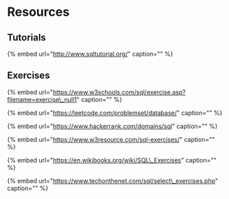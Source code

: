 # Resources

## Tutorials

{% embed url="http://www.sqltutorial.org/" caption="" %}

## Exercises

{% embed url="https://www.w3schools.com/sql/exercise.asp?filename=exercise\_null1" caption="" %}

{% embed url="https://leetcode.com/problemset/database/" caption="" %}

{% embed url="https://www.hackerrank.com/domains/sql" caption="" %}

{% embed url="https://www.w3resource.com/sql-exercises/" caption="" %}

{% embed url="https://en.wikibooks.org/wiki/SQL\_Exercises" caption="" %}

{% embed url="https://www.techonthenet.com/sql/select\_exercises.php" caption="" %}

